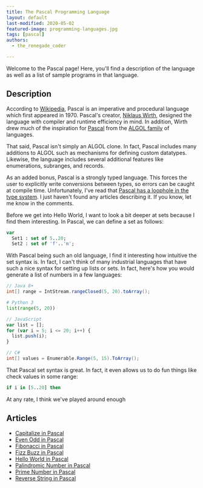 ```yaml
---
title: The Pascal Programming Language
layout: default
last-modified: 2020-05-02
featured-image: programming-languages.jpg
tags: [pascal]
authors:
  - the_renegade_coder

---
```


Welcome to the Pascal page! Here, you'll find a description of the language as well as a list of sample programs in that language.

## Description

According to [Wikipedia][1], Pascal is an imperative and procedural language which 
first appeared in 1970. Pascal's creator, [Niklaus Wirth][2], designed the language 
with compiler and runtime efficiency in mind. In addition, Wirth drew much of 
the inspiration for [Pascal][1] from the [ALGOL family][3] of languages.

That said, Pascal isn't simply an ALGOL clone. In fact, Pascal includes many 
additions to ALGOL such as mechanisms for defining custom datatypes. Likewise, 
the language includes several additional features like enumerations, subranges, 
and records.

As an added bonus, Pascal is a strongly typed language. This forces the user to 
explicitly write conversions between types, so errors can be caught at compile 
time. Unfortunately, I've read that [Pascal has a loophole in the type system][4]. I 
just haven't found any articles describing it. If you know, let me know in the 
comments.

Before we get into Hello World, I want to look a bit deeper at sets because I find 
them interesting. In Pascal, we can define a set as follows:

```pascal
var
  Set1 : set of 5..20;
  Set2 : set of 'f'..'m';
```

With Pascal being such an old language, I find it interesting how intuitive the set 
syntax is. In fact, I can't think of many industrial languages that have such a nice 
syntax for setting up lists or sets. In fact, here's how you would generate a list of 
numbers in a few languages:

```java
// Java 8+
int[] range = IntStream.rangeClosed(5, 20).toArray();
```

```python
# Python 3
list(range(5, 20))
```

```javascript
// JavaScript
var list = [];
for (var i = 5; i <= 20; i++) {
  list.push(i);
}
```

```c#
// C#
int[] values = Enumerable.Range(5, 15).ToArray();
```

That Pascal set syntax is great. In fact, it even allows us to do fun things like 
check values in some range:

```pascal
if i in [5..20] then
```

At any rate, I think we've played around enough

[1]: https://en.wikipedia.org/wiki/Pascal_(programming_language)
[2]: https://en.wikipedia.org/wiki/Niklaus_Wirth
[3]: https://en.wikipedia.org/wiki/ALGOL
[4]: https://www.lysator.liu.se/c/bwk-on-pascal.html


## Articles

- [Capitalize in Pascal](https://sampleprograms.io/projects/capitalize/pascal)
- [Even Odd in Pascal](https://sampleprograms.io/projects/even-odd/pascal)
- [Fibonacci in Pascal](https://sampleprograms.io/projects/fibonacci/pascal)
- [Fizz Buzz in Pascal](https://sampleprograms.io/projects/fizz-buzz/pascal)
- [Hello World in Pascal](https://sampleprograms.io/projects/hello-world/pascal)
- [Palindromic Number in Pascal](https://sampleprograms.io/projects/palindromic-number/pascal)
- [Prime Number in Pascal](https://sampleprograms.io/projects/prime-number/pascal)
- [Reverse String in Pascal](https://sampleprograms.io/projects/reverse-string/pascal)